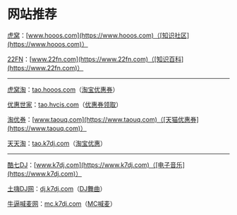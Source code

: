 # 网站推荐

[虎窝](https://www.hooos.com)：[www.hooos.com](https://www.hooos.com)（[知识社区](https://www.hooos.com)）

[22FN](https://www.22fn.com)：[www.22fn.com](https://www.22fn.com)（[知识百科](https://www.22fn.com)）

---

[虎窝淘](https://tao.hooos.com)：[tao.hooos.com](https://tao.hooos.com)（[淘宝优惠券](https://tao.hooos.com)）

[优惠世家](https://tao.hvcis.com)：[tao.hvcis.com](https://tao.hvcis.com)（[优惠券领取](https://tao.hvcis.com)）

[淘优券](https://www.taouq.com)：[www.taouq.com](https://www.taouq.com)（[天猫优惠券](https://www.taouq.com)）

[天天淘](https://tao.k7dj.com)：[tao.k7dj.com](https://tao.k7dj.com)（[淘宝优惠](https://tao.k7dj.com)）

---

[酷七DJ](https://www.k7dj.com)：[www.k7dj.com](https://www.k7dj.com)（[电子音乐](https://www.k7dj.com)）

[土嗨DJ网](https://dj.k7dj.com)：[dj.k7dj.com](https://dj.k7dj.com)（[DJ舞曲](https://dj.k7dj.com)）

[牛逼喊麦网](https://mc.k7dj.com)：[mc.k7dj.com](https://mc.k7dj.com)（[MC喊麦](https://mc.k7dj.com)）
